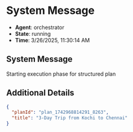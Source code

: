 # System Message

- **Agent**: orchestrator
- **State**: running
- **Time**: 3/26/2025, 11:30:14 AM

## System Message

Starting execution phase for structured plan

## Additional Details

```json
{
  "planId": "plan_1742968814291_8263",
  "title": "3-Day Trip from Kochi to Chennai"
}
```

